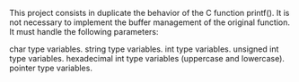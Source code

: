 This project consists in duplicate the behavior of the C function printf(). It is not necessary to implement the buffer management of the original function. It must handle the following parameters:

char type variables.
string type variables.
int type variables.
unsigned int type variables.
hexadecimal int type variables (uppercase and lowercase).
pointer type variables.
